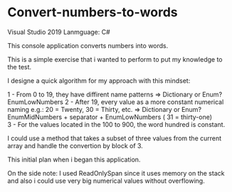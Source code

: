 # Convert-numbers-to-words
Visual Studio 2019
Lanmguage: C#

This console application converts numbers into words.

This is a simple exercise that i wanted to perform to put my knowledge to the test.

I designe a quick algorithm for my approach with this mindset:

1 - From 0 to 19, they have diffirent name patterns => Dictionary or Enum? EnumLowNumbers 
2 - After 19, every value as a more constant numerical naming e.g.: 20 = Twenty, 30 = Thirty, etc. => Dictionary or Enum? EnumMidNumbers + separator + EnumLowNumbers ( 31 = thirty-one)   
3 - For the values located in the 100 to 900, the word hundred is constant.

I could use a method that takes a subset of three values from the current array and handle the convertion by block of 3.

This initial plan when i began this application.

On the side note: I used ReadOnlySpan since it uses memory on the stack and also i could use very big numerical values without overflowing.
